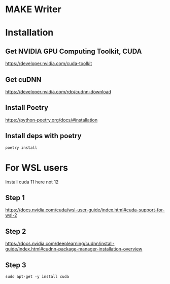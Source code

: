 # MAKE Writer

# Installation

## Get NVIDIA GPU Computing Toolkit, CUDA
https://developer.nvidia.com/cuda-toolkit

## Get cuDNN
https://developer.nvidia.com/rdp/cudnn-download

## Install Poetry
https://python-poetry.org/docs/#installation

## Install deps with poetry
`poetry install`

# For WSL users

Install cuda 11 here not 12
## Step 1

https://docs.nvidia.com/cuda/wsl-user-guide/index.html#cuda-support-for-wsl-2

## Step 2
https://docs.nvidia.com/deeplearning/cudnn/install-guide/index.html#cudnn-package-manager-installation-overview
## Step 3
`sudo apt-get -y install cuda`

